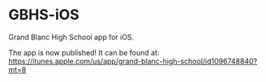 GBHS-iOS
========

Grand Blanc High School app for iOS.

The app is now published! It can be found at: https://itunes.apple.com/us/app/grand-blanc-high-school/id1096748840?mt=8

